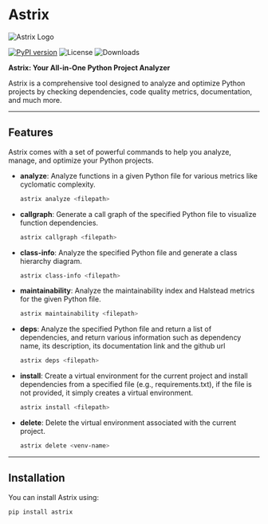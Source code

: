 # Astrix

![Astrix Logo](https://firebasestorage.googleapis.com/v0/b/nmit-hacks-f2830.appspot.com/o/AstrixDarkWiBg.png?alt=media&token=c56eb69b-8be5-410c-9c65-269043f60f00)

[![PyPI version](https://badge.fury.io/py/astrix.svg)](https://badge.fury.io/py/astrix)
![License](https://img.shields.io/badge/license-Apache%202.0-blue.svg)
![Downloads](https://img.shields.io/pypi/dm/astrix)

**Astrix: Your All-in-One Python Project Analyzer**

Astrix is a comprehensive tool designed to analyze and optimize Python projects by checking dependencies, code quality metrics, documentation, and much more.

---

## Features

Astrix comes with a set of powerful commands to help you analyze, manage, and optimize your Python projects.

- **analyze**: Analyze functions in a given Python file for various metrics like cyclomatic complexity.
  
  ```bash
  astrix analyze <filepath>

- **callgraph**: Generate a call graph of the specified Python file to visualize function dependencies.
  
  ```bash
  astrix callgraph <filepath>

- **class-info**: Analyze the specified Python file and generate a class hierarchy diagram.
  
  ```bash
  astrix class-info <filepath>

- **maintainability**: Analyze the maintainability index and Halstead metrics for the given Python file.
  
  ```bash
  astrix maintainability <filepath>

- **deps**: Analyze the specified Python file and return a list of dependencies, and return various information such as dependency name, its description, its documentation link and the github url
  
  ```bash
  astrix deps <filepath>

- **install**: Create a virtual environment for the current project and install dependencies from a specified file (e.g., requirements.txt), if the file is not provided, it simply creates a virtual environment.
  
  ```bash
  astrix install <filepath>
  
- **delete**: Delete the virtual environment associated with the current project.
  
  ```bash
  astrix delete <venv-name>

---

## Installation

You can install Astrix using:

```bash
pip install astrix
